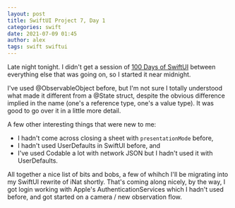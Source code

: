 ```yaml
---
layout: post
title: SwiftUI Project 7, Day 1
categories: swift
date: 2021-07-09 01:45
author: alex
tags: swift swiftui
---
```


Late night tonight. I didn't get a session of [100 Days of SwiftUI](https://www.hackingwithswift.com/100/swiftui) between everything else that was going on, so I started it near midnight.

I've used @ObservableObject before, but I'm not sure I totally understood what made it different from a @State struct, despite the obvious difference implied in the name (one's a reference type, one's a value type). It was good to go over it in a little more detail.

A few other interesting things that were new to me:
- I hadn't come across closing a sheet with `presentationMode` before,
- I hadn't used UserDefaults in SwiftUI before, and
- I've used Codable a lot with network JSON but I hadn't used it with UserDefaults.

All together a nice list of bits and bobs, a few of whihch I'll be migrating into my SwiftUI rewrite of iNat shortly. That's coming along nicely, by the way, I got login working with Apple's AuthenticationServices which I hadn't used before, and got started on a camera / new observation flow.
